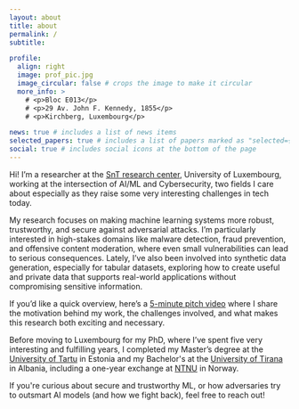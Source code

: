 ```yaml
---
layout: about
title: about
permalink: /
subtitle: 

profile:
  align: right
  image: prof_pic.jpg
  image_circular: false # crops the image to make it circular
  more_info: >
    # <p>Bloc E013</p>
    # <p>29 Av. John F. Kennedy, 1855</p>
    # <p>Kirchberg, Luxembourg</p>

news: true # includes a list of news items
selected_papers: true # includes a list of papers marked as "selected={true}"
social: true # includes social icons at the bottom of the page
---
```


Hi! I’m a researcher at the [SnT research center](https://www.uni.lu/snt-en/), University of Luxembourg, working at the intersection of AI/ML and Cybersecurity, two fields I care about especially as they raise some very interesting challenges in tech today. 

My research focuses on making machine learning systems more robust, trustworthy, and secure against adversarial attacks. I’m particularly interested in high-stakes domains like malware detection, fraud prevention, and offensive content moderation, where even small vulnerabilities can lead to serious consequences. Lately, I’ve also been involved into synthetic data generation, especially for tabular datasets, exploring how to create useful and private data that supports real-world applications without compromising sensitive information.

If you’d like a quick overview, here’s a [5-minute pitch video](https://www.youtube.com/watch?v=AD5uB0sp4Bo) where I share the motivation behind my work, the challenges involved, and what makes this research both exciting and necessary.

Before moving to Luxembourg for my PhD, where I’ve spent five very interesting and fulfilling years, I completed my Master’s degree at the [University of Tartu](https://ut.ee/en) in Estonia and my Bachelor's at the [University of Tirana](https://unitir.edu.al/eng/) in Albania, including a one-year exchange at [NTNU](https://www.ntnu.edu/) in Norway.

If you're curious about secure and trustworthy ML, or how adversaries try to outsmart AI models (and how we fight back), feel free to reach out!